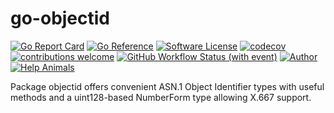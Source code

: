 # go-objectid

[![Go Report Card](https://goreportcard.com/badge/JesseCoretta/go-objectid)](https://goreportcard.com/report/github.com/JesseCoretta/go-objectid) [![Go Reference](https://pkg.go.dev/badge/github.com/JesseCoretta/go-objectid.svg)](https://pkg.go.dev/github.com/JesseCoretta/go-objectid) [![Software License](https://img.shields.io/badge/license-MIT-brightgreen.svg?style=flat)](https://github.com/JesseCoretta/go-objectid/blob/main/LICENSE) [![codecov](https://codecov.io/gh/JesseCoretta/go-objectid/graph/badge.svg?token=RLW4DHLKQP)](https://codecov.io/gh/JesseCoretta/go-objectid) [![contributions welcome](https://img.shields.io/badge/contributions-welcome-brightgreen.svg?style=flat)](https://github.com/JesseCoretta/go-objectid/issues) [![GitHub Workflow Status (with event)](https://img.shields.io/github/actions/workflow/status/JesseCoretta/go-objectid/go.yml)](https://github.com/JesseCoretta/go-objectid/actions/workflows/go.yml) [![Author](https://img.shields.io/badge/author-Jesse_Coretta-darkred?label=%F0%9F%94%BA&labelColor=indigo&color=maroon)](mailto:jesse.coretta@icloud.com) [![Help Animals](https://img.shields.io/badge/help_animals-gray?label=%F0%9F%90%BE%20%F0%9F%98%BC%20%F0%9F%90%B6&labelColor=yellow)](https://github.com/JesseCoretta/JesseCoretta/blob/main/DONATIONS.md)

Package objectid offers convenient ASN.1 Object Identifier types with useful methods and a uint128-based NumberForm type allowing X.667 support.

